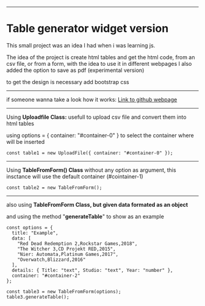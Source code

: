 
---


# Table generator widget version

This small project was an idea I had when i was learning js.

The idea of the project is create html tables and get the html code, from an csv file, or from a form, with the idea to use it in different webpages
I also added the option to save as pdf (experimental version)

to get the design is necessary add bootstrap css

---

if someone wanna take a look how it works: [Link to github webpage](https://vdiazroa.github.io/table-generator/)


---
Using **Uploadfile Class:**
usefull to upload csv file and convert them into html tables

using options = { container: "#container-0" } to select the container where will be inserted
```
const table1 = new UploadFile({ container: "#container-0" });
```

---
Using **TableFromForm() Class** without any option as argument, this insctance will use the default container (#cointainer-1)

```
const table2 = new TableFromForm();
```


---

also using **TableFromForm Class, but given data formated as an object**

and using the method "**generateTable**" to show as an example


```
const options = {
  title: "Example",
  data: [
    "Red Dead Redemption 2,Rockstar Games,2018",
    "The Witcher 3,CD Projekt RED,2015",
    "Nier: Automata,Platinum Games,2017",
    "Overwatch,Blizzard,2016"
  ],
  details: { Title: "text", Studio: "text", Year: "number" },
  container: "#container-2"
};

const table3 = new TableFromForm(options);
table3.generateTable();

```
